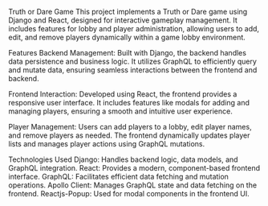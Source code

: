 Truth or Dare Game
This project implements a Truth or Dare game using Django and React, designed for interactive gameplay management. It includes features for lobby and player administration, allowing users to add, edit, and remove players dynamically within a game lobby environment.

Features
Backend Management: Built with Django, the backend handles data persistence and business logic. It utilizes GraphQL to efficiently query and mutate data, ensuring seamless interactions between the frontend and backend.

Frontend Interaction: Developed using React, the frontend provides a responsive user interface. It includes features like modals for adding and managing players, ensuring a smooth and intuitive user experience.

Player Management: Users can add players to a lobby, edit player names, and remove players as needed. The frontend dynamically updates player lists and manages player actions using GraphQL mutations.

Technologies Used
Django: Handles backend logic, data models, and GraphQL integration.
React: Provides a modern, component-based frontend interface.
GraphQL: Facilitates efficient data fetching and mutation operations.
Apollo Client: Manages GraphQL state and data fetching on the frontend.
Reactjs-Popup: Used for modal components in the frontend UI.

